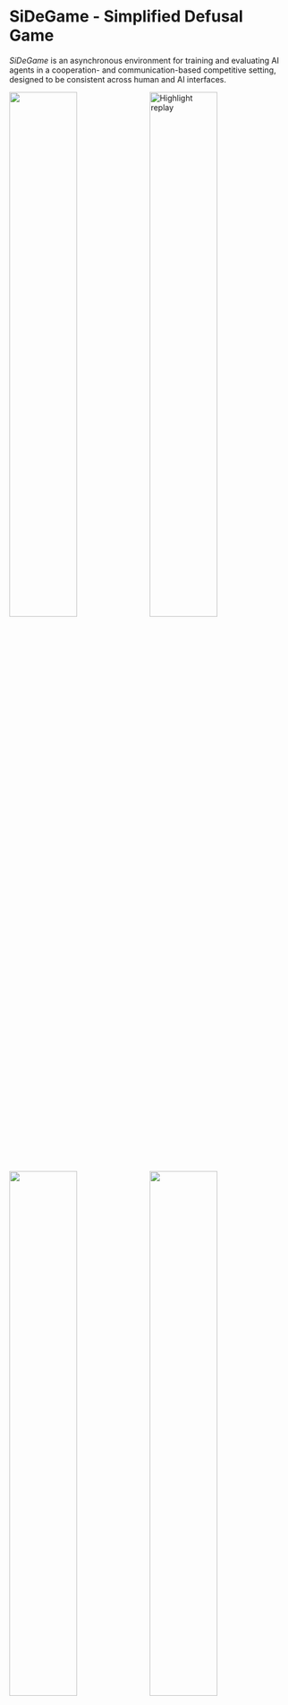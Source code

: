 # SiDeGame - Simplified Defusal Game

*SiDeGame* is an asynchronous environment for training and evaluating AI agents
in a cooperation- and communication-based competitive setting, designed to be
consistent across human and AI interfaces.

<p float="center">
  <img src="user_data/screenshot_000.png" width="49%" />
  <img src="user_data/clip_000.gif" width="49%" alt="Highlight replay" /> 
</p>

<p float="center">
  <img src="user_data/screenshot_002.png" width="49%" />
  <img src="user_data/screenshot_003.png" width="49%" /> 
</p>


## Disclaimer

*SiDeGame* is inspired by
[Counter-Strike](https://store.steampowered.com/app/730/CounterStrike_Global_Offensive/).

Due to technical limitations of distributed AI training processes,
particularly the restriction of environment simulations to CPU,
*SiDeGame* was created as a kind of a 2D imitation,
but aiming to preserve many of the original characteristics,
resulting in a pseudo-FPS experience with top-down view.

The game rules and balancing values were either obtained through various
sources on the internet, approximated through experimentation, or otherwise changed.
Note that many aspects of the game do not translate well to a 2D setting.
Most obviously, the loss of verticality limits the map pool
and how the world can be perceived.

Some assets from CSGO were retained. For example, an old radar image of `de_cache`
was modified and repurposed as a base for the in-game world, while a subset of
original game sounds was either copied or slightly modified. Additionally,
the positional audio implementation relies on data from
[The FABIAN head-related transfer function data base](http://dx.doi.org/10.14279/depositonce-5718.5).
All other assets, such as icons, sprites, the HUD, etc. were made by me.

Unless explicitly referenced in specific docstrings or notes in development notebooks,
the code is of my own making. Systems, such as positional audio or multiplayer networking,
were based on comments or documents written by Valve or members of online communities,
but did not build on any specific code.


## Installation

Start by downloading or cloning this repository.

If you already have `python` on your system, the packages listed in
`requirements.txt` should have their dependencies met or handled during setup,
but `pysdl2` and `pyaudio` might need some prior attention.


### Dependencies of dependencies

On Linux, you may need to execute the following:

```bash
sudo apt install libsdl2-dev libsdl2-2.0-0
sudo apt install portaudio19-dev
```

See the project descriptions of [pysdl2](https://pypi.org/project/PySDL2/)
and [pyaudio](https://pypi.org/project/PyAudio/) for more details.


### Editable install

Afterwards, `sidegame` can be installed (in editable/development mode)
from the `sidegame-py` directory with:

```bash
pip install -e .
```

More streamlined methods of installation may be made available in the future,
e.g. in the form of wheels and/or a PyPI distribution.


## Running

### Human user interface

Assuming that `sidegame-py` is the current working directory,
run this command to establish a game session:

```bash
python run_server.py
```

To connect to it and play, clients should be run from separate terminal tabs/windows
or remote machines (if the network configuration allows it) with the following:

```bash
python run_client.py
```

The matchmaking server and replay client can be launched similarly. Note that
the latter does not require a server to bind to, but rather a pre-recorded
demo (network message history).


#### Parameter configuration

There are multiple ways to override default launch parameters.
The order of priority is as follows:
1. In-terminal argument specification
2. Selected or default sub-configuration in `user_data/config.json`
3. Defaults of the parser in `name-of-script.py`

Editing or adding a sub-configuration to `config.json` should be the most
convenient way to simplify repeated launches in customised settings.
In any case, you can execute `python name-of-script.py --help`
for details on optional arguments.


#### Controls and in-game commands

The controls adhere to the following scheme:

![controls](controls.png)

As a basic measure of organisation, clients are assigned a role, which
determines their privileges, i.e. available in-game commands in a session.
Additionally, there are some local commands, which do not interact with the
server and can be used freely.

0. Local commands:
    - `mouse`: Toggle whether the system mouse cursor is hidden and restricted to the window.
    - `stats`: Print out the summary of statistics if stat tracking is turned on.
    - `exit`: End (own) client process.

1. Spectator commands:
    - `set role ABCDEFGH`: Set role corresponding to an 8-character (hex) key.
    - `set name ABCD`: Change name to a 4-character string (of select characters).

2. Player commands:
    - `set team B`: Move yourself to team (group) `B`, i.e. `T`, `CT`, or `S`.
    - `ping`: Print out the round-trip latencies of all active players in the match.

3. Admin commands:
    - `set team A B`: Move client with ID `A` to team (group) `B`.
    - `set team N`: Move the first `N` clients into player teams.
    - `start`: Start the match.
    - `stop`: Stop the match.
    - `quit`: End the session, and both server and each connected client process along with it.
    - `dev mode`: Enable buying of items regardless of money, match phase, or distance to the spawn point,
    and prevent incoming damage from affecting health points.
    - `max money`: Set money to its cap value.
    - `rundown`: Run down the timer for the buy or main (plant) phase.
    - `add bot`: Add an unresponsive entity to the spectators group.
    - `kick A`: Remove client with ID `A` from the remainder of the session.


### AI actor interface

Actor implementations can inherit from the `sidegame.game.client.base::SDGLiveClientBase`
class and facilitate interaction with a pre-trained model, remote inference or
optimisation servers, etc.

As an example, `sdgai.actor::SDGActorClient` can run multiple instances of `models/pcnet-sl.pth`,
a model trained with imitation learning via `sdgai/run_supervised.py`.
Note that its performance is limited due to overfitting on a small dataset.

A reinforcement learning example replaces the clients and server with `sdgai.rl::SDGSyncEnv`,
a lock-step version of the environment without real-time networking constraints.
The implementation in `sdgai.rl` is based on [`discit`](https://github.com/jernejpuc/discit),
but no trained model is available to be used at this time.

The examples rely on additional `requirements-ai.txt` and `requirements-rl.txt`,
respectively.


### Notes on performance

`sidegame` should be able to be rendered at hundreds to a thousand of FPS
on a single thread (on average - drops can still occur), which should
make it light enough for AI training setups. In distributed setups,
note that network and device synchronisation also play a role.

For human interfaces, it is expected to be upscaled to higher resolutions,
using the argument `render_scale`. Here are a few scale-to-resolution correspondences:
- `0` -- **Fullscreen**
- `1` -- `256x144` **(original)**
- `4` -- `1024x576`
- `5` -- `1280x720`
- `6.25` -- `1600x900`
- `7.5` -- `1920x1080`
- `10` -- `2560x1440`


### Notes on networking

Allowing clients and servers to communicate within your network may require
you to configure the Firewall settings on participating devices, set up
port forwarding, etc.


## More screenshots

<p float="center">
  <img src="user_data/screenshot_004.png" width="49%" />
  <img src="user_data/screenshot_005.png" width="49%" /> 
</p>

<p float="center">
  <img src="user_data/screenshot_006.png" width="49%" />
  <img src="user_data/screenshot_007.png" width="49%" /> 
</p>

<p float="center">
  <img src="user_data/screenshot_008.png" width="49%" />
  <img src="user_data/screenshot_009.png" width="49%" /> 
</p>

<p float="center">
  <img src="user_data/screenshot_010.png" width="49%" />
  <img src="user_data/screenshot_011.png" width="49%" /> 
</p>


## Citation

`sidegame-py` was created in the scope of my [master's thesis](https://plus.cobiss.net/cobiss/si/en/bib/75138819) (in Slovene):

```
@article{Puc_2021,
 title={Online benchmark environment for multi-agent reinforcement learning: Master's thesis},
 author={Puc, Jernej},
 year={2021},
 url={https://repozitorij.uni-lj.si/IzpisGradiva.php?lang=eng&id=129594}}
```

A much shorter [conference paper](https://plus.cobiss.net/cobiss/si/en/bib/86401795) is available in English:

```
@inproceedings{Puc_Sadikov_2021,
 title={SiDeGame: An Online Benchmark Environment for Multi-Agent Reinforcement Learning},
 author={Puc, Jernej and Sadikov, Aleksander},
 booktitle={Slovenian Conference on Artificial Intelligence, Proceedings of the 24th international multiconference: Information Society - IS 2021, volume A},
 publisher={Institute Jožef Stefan},
 editor={Luštrek, Mitja and Gams, Matjaž and Piltaver, Rok},
 ISBN={2630-371X},
 ISSN={2630-371X},
 year={2021},
 month={oct},
 pages={35–38},
 url={http://library.ijs.si/Stacks/Proceedings/InformationSociety/2021/IS2021_Volume_A.pdf}}
```


## Going forward

After a longer period of inactivity, my priorities and obligations have changed
to the point where no further experiments or papers are planned for SiDeGame.

The prospect of revisiting it remains and any interest in it is welcome.
Hopefully, the latest round of updates will leave it at an accessible point.

The following points remain posted here as suggestions:


#### Gameplay
- Add more maps by modifying the original map for different team sizes:
  1v0 (aim practice), 1v1, 2v2, 3v3, 4v4, 5v5 (existing/original).
- Experiment with partial border or background colouring of the side panel
  based on type, sender or time to make messages stand out and aid panel navigation.
- Experiment with message wheel views to improve selection accuracy and speed.

#### Supervised pretraining
- Revise the current imitation learning implementation and model.
- Add option to extract segmentation maps from every frame.
- Pretrain the visual encoder part of the model on frame-segmentation pairs.

#### Reinforcement learning
- Revise the encoder, policy, and critic model architectures.
- Add trained policy models for each stage of a curriculum of transferring agents
  from smaller to larger maps and team sizes.


## Backlog

Other points to be addressed, with lower priority:


#### Optimisation
- Tweak the audio channel system to better handle many overlapping sounds.

#### Gameplay
- Add a command to fill all empty player positions with AI agents or dummies.
- Enable players to take over in place of a dummy entity.

#### Networking
- Add an event to signal the server to handle intended disconnections
  immediately instead of eventually catching a timeout or related errors.
- Keep the state of unexpectedly disconnected clients and allow them to resume from it
  if they manage to reconnect.

#### User interface
- Allow the client loop to run regardless of server connection,
  rendering the console/lobby view.
- Add options for the client to update and search through a list of known server IPs.

#### Replays
- Use state checkpoints to speed up jumps between time points.
- Include effects in state checkpoints for accurate replay when jumping.

#### Distribution
- Proper PyPI distribution and documentation.
